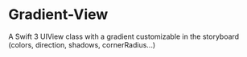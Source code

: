 # Gradient-View
A Swift 3 UIView class with a gradient customizable in the storyboard (colors, direction, shadows, cornerRadius...)
